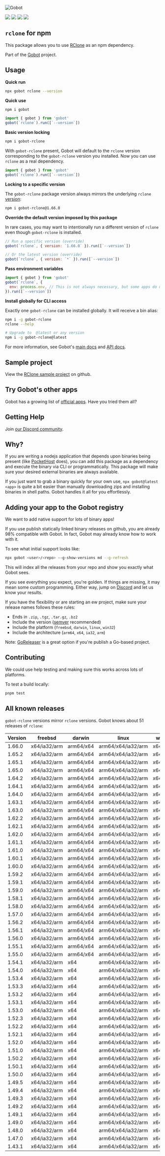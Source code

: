 ![Gobot](https://raw.githubusercontent.com/benallfree/gobot/v1.0.0-alpha.24/assets/gobot-banner-300x.png)

![](https://img.shields.io/npm/v/gobot-rclone) ![](https://img.shields.io/npm/dt/gobot-rclone) ![](https://img.shields.io/github/commit-activity/t/benallfree/gobot) ![](https://img.shields.io/github/stars/benallfree/gobot)

## `rclone` for npm

This package allows you to use [RClone](https://rclone.org/) as an npm dependency.

Part of the [Gobot](https://www.npmjs.com/package/gobot) project.

## Usage

**Quick run**

```bash
npx gobot rclone --version
```

**Quick use**

```bash
npm i gobot
```

```js
import { gobot } from 'gobot'
gobot(`rclone`).run([`--version`])
```

**Basic version locking**

```bash
npm i gobot-rclone
```

With `gobot-rclone` present, Gobot will default to the `rclone` version corresponding to the `gobot-rclone` version you installed. Now you can use `rclone` as a real dependency.

```js
import { gobot } from 'gobot'
gobot(`rclone`).run([`--version`])
```

**Locking to a specific version**

The `gobot-rclone` package version always mirrors the underlying `rclone` [version](#known-versions):

```bash
npm i gobot-rclone@1.66.0
```

**Override the default version imposed by this package**

In rare cases, you may want to intentionally run a different version of `rclone` even though `gobot-rclone` is installed.

```js
// Run a specific version (override)
gobot(`rclone`, { version: `1.66.0` }).run([`--version`])

// Or the latest version (override)
gobot(`rclone`, { version: `*` }).run([`--version`])
```

**Pass environment variables**

```js
import { gobot } from 'gobot'
gobot(`rclone`, {
  env: process.env, // This is not always necessary, but some apps do need it
}).run([`--version`])
```

**Install globally for CLI access**

Exactly one `gobot-rclone` can be installed globally. It will receive a bin alias:

```bash
npm i -g gobot-rclone
rclone --help

# Upgrade to  @latest or any version
npm i -g gobot-rclone@latest
```

For more information, see Gobot's [main docs](https://www.npmjs.com/package/gobot) and [API docs](https://github.com/benallfree/gobot/blob/v1.0.0-alpha.24/docs/readme.md).



## Sample project

View the [RClone sample project](https://github.com/benallfree/gobot/tree/v1.0.0-alpha.24/src/apps/rclone/sample-project) on github.

## Try Gobot's other apps

Gobot has a growing list of [official apps](https://www.npmjs.com/package/gobot#official-gobot-apps). Have you tried them all?

## Getting Help

Join [our Discord community](https://discord.gg/977kMmFnXc).

## Why?

If you are writing a nodejs application that depends upon binaries being present (like [PocketHost](https://github.com/pockethost/pockethost) does), you can add this package as a dependency and execute the binary via CLI or programmatically. This package will make sure your desired external binaries are always available.

If you just want to grab a binary quickly for your own use, `npx gobot@latest <app>` is quite a bit easier than manually downloading zips and installing binaries in shell paths. Gobot handles it all for you effortlessly.

## Adding your app to the Gobot registry

We want to add native support for lots of binary apps!

If you use publish statically linked binary releases on github, you are already 98% compatible with Gobot. In fact, Gobot may already know how to work with it.

To see what initial support looks like:

```bash
npx gobot <user>/<repo> --g-show-versions md --g-refresh
```

This will index all the releases from your repo and show you exactly what Gobot sees.

If you see everything you expect, you're golden. If things are missing, it may mean some custom programming. Either way, jump on [Discord](https://discord.gg/977kMmFnXc) and let us know your results.

If you have the flexibility or are starting an ew project, make sure your release names follows these rules:

- Ends in `.zip`, `.tgz`, `.tar.gz`, `.bz2`
- Include the version ([semver](https://semver.org) recommended)
- Include the platform (`freebsd`, `darwin`, `linux`, `win32`)
- Include the architecture (`arm64`, `x64`, `ia32`, `arm`)

Note: [GoReleaser](https://goreleaser.com/) is a great option if you're publish a Go-based project.

## Contributing

We could use help testing and making sure this works across lots of platforms.

To test a build locally:

```bash
pnpm test
```


## All known releases

`gobot-rclone` versions mirror `rclone` versions. Gobot knows about 51 releases of `rclone`:

| Version | freebsd      | darwin    | linux              | win32    |
| ------- | ------------ | --------- | ------------------ | -------- |
| 1.66.0  | x64/ia32/arm | arm64/x64 | arm64/x64/ia32/arm | x64/ia32 |
| 1.65.2  | x64/ia32/arm | arm64/x64 | arm64/x64/ia32/arm | x64/ia32 |
| 1.65.1  | x64/ia32/arm | arm64/x64 | arm64/x64/ia32/arm | x64/ia32 |
| 1.65.0  | x64/ia32/arm | arm64/x64 | arm64/x64/ia32/arm | x64/ia32 |
| 1.64.2  | x64/ia32/arm | arm64/x64 | arm64/x64/ia32/arm | x64/ia32 |
| 1.64.1  | x64/ia32/arm | arm64/x64 | arm64/x64/ia32/arm | x64/ia32 |
| 1.64.0  | x64/ia32/arm | arm64/x64 | arm64/x64/ia32/arm | x64/ia32 |
| 1.63.1  | x64/ia32/arm | arm64/x64 | arm64/x64/ia32/arm | x64/ia32 |
| 1.63.0  | x64/ia32/arm | arm64/x64 | arm64/x64/ia32/arm | x64/ia32 |
| 1.62.2  | x64/ia32/arm | arm64/x64 | arm64/x64/ia32/arm | x64/ia32 |
| 1.62.1  | x64/ia32/arm | arm64/x64 | arm64/x64/ia32/arm | x64/ia32 |
| 1.62.0  | x64/ia32/arm | arm64/x64 | arm64/x64/ia32/arm | x64/ia32 |
| 1.61.1  | x64/ia32/arm | arm64/x64 | arm64/x64/ia32/arm | x64/ia32 |
| 1.61.0  | x64/ia32/arm | arm64/x64 | arm64/x64/ia32/arm | x64/ia32 |
| 1.60.1  | x64/ia32/arm | arm64/x64 | arm64/x64/ia32/arm | x64/ia32 |
| 1.60.0  | x64/ia32/arm | arm64/x64 | arm64/x64/ia32/arm | x64/ia32 |
| 1.59.2  | x64/ia32/arm | arm64/x64 | arm64/x64/ia32/arm | x64/ia32 |
| 1.59.1  | x64/ia32/arm | arm64/x64 | arm64/x64/ia32/arm | x64/ia32 |
| 1.59.0  | x64/ia32/arm | arm64/x64 | arm64/x64/ia32/arm | x64/ia32 |
| 1.58.1  | x64/ia32/arm | arm64/x64 | arm64/x64/ia32/arm | x64/ia32 |
| 1.58.0  | x64/ia32/arm | arm64/x64 | arm64/x64/ia32/arm | x64/ia32 |
| 1.57.0  | x64/ia32/arm | arm64/x64 | arm64/x64/ia32/arm | x64/ia32 |
| 1.56.2  | x64/ia32/arm | arm64/x64 | arm64/x64/ia32/arm | x64/ia32 |
| 1.56.1  | x64/ia32/arm | arm64/x64 | arm64/x64/ia32/arm | x64/ia32 |
| 1.56.0  | x64/ia32/arm | arm64/x64 | arm64/x64/ia32/arm | x64/ia32 |
| 1.55.1  | x64/ia32/arm | arm64/x64 | arm64/x64/ia32/arm | x64/ia32 |
| 1.55.0  | x64/ia32/arm | arm64/x64 | arm64/x64/ia32/arm | x64/ia32 |
| 1.54.1  | x64/ia32/arm | x64       | arm64/x64/ia32/arm | x64/ia32 |
| 1.54.0  | x64/ia32/arm | x64       | arm64/x64/ia32/arm | x64/ia32 |
| 1.53.4  | x64/ia32/arm | x64       | arm64/x64/ia32/arm | x64/ia32 |
| 1.53.3  | x64/ia32/arm | x64       | arm64/x64/ia32/arm | x64/ia32 |
| 1.53.2  | x64/ia32/arm | x64       | arm64/x64/ia32/arm | x64/ia32 |
| 1.53.1  | x64/ia32/arm | x64       | arm64/x64/ia32/arm | x64/ia32 |
| 1.53.0  | x64/ia32/arm | x64       | arm64/x64/ia32/arm | x64/ia32 |
| 1.52.3  | x64/ia32/arm | x64       | arm64/x64/ia32/arm | x64/ia32 |
| 1.52.2  | x64/ia32/arm | x64       | arm64/x64/ia32/arm | x64/ia32 |
| 1.52.1  | x64/ia32/arm | x64       | arm64/x64/ia32/arm | x64/ia32 |
| 1.52.0  | x64/ia32/arm | x64       | arm64/x64/ia32/arm | x64/ia32 |
| 1.51.0  | x64/ia32/arm | x64       | arm64/x64/ia32/arm | x64/ia32 |
| 1.50.2  | x64/ia32/arm | x64       | arm64/x64/ia32/arm | x64/ia32 |
| 1.50.1  | x64/ia32/arm | x64       | arm64/x64/ia32/arm | x64/ia32 |
| 1.50.0  | x64/ia32/arm | x64       | arm64/x64/ia32/arm | x64/ia32 |
| 1.49.5  | x64/ia32/arm | x64       | arm64/x64/ia32/arm | x64/ia32 |
| 1.49.4  | x64/ia32/arm | x64       | arm64/x64/ia32/arm | x64/ia32 |
| 1.49.3  | x64/ia32/arm | x64       | arm64/x64/ia32/arm | x64/ia32 |
| 1.49.2  | x64/ia32/arm | x64       | arm64/x64/ia32/arm | x64/ia32 |
| 1.49.1  | x64/ia32/arm | x64       | arm64/x64/ia32/arm | x64/ia32 |
| 1.49.0  | x64/ia32/arm | x64       | arm64/x64/ia32/arm | x64/ia32 |
| 1.48.0  | x64/ia32/arm | x64       | arm64/x64/ia32/arm | x64/ia32 |
| 1.47.0  | x64/ia32/arm | x64       | arm64/x64/ia32/arm | x64/ia32 |
| 1.43.1  | x64/ia32/arm | x64       | arm64/x64/ia32/arm | x64/ia32 |
